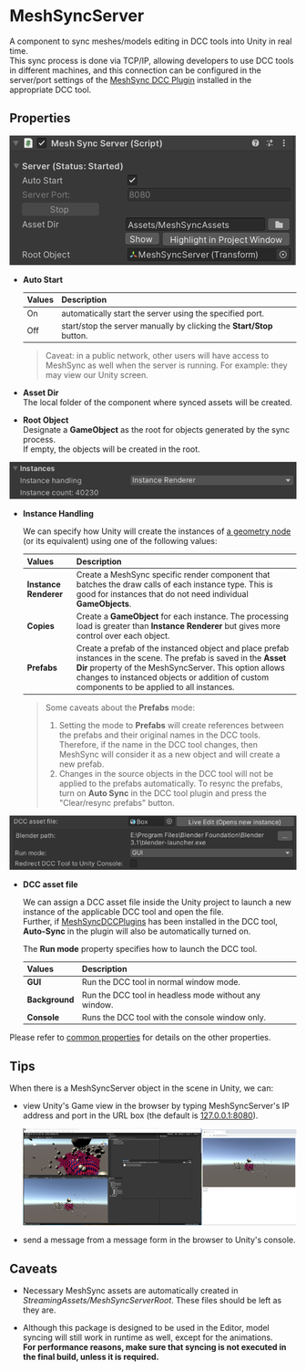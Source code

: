 # MeshSyncServer

A component to sync meshes/models editing in DCC tools into Unity in real time.  
This sync process is done via TCP/IP, allowing developers to use DCC tools in different machines, and 
this connection can be configured in the server/port settings of 
the [MeshSync DCC Plugin](https://docs.unity3d.com/Packages/com.unity.meshsync.dcc-plugins@latest)
installed in the appropriate DCC tool.

## Properties

![](images/MeshSyncServerProperties.png)

- **Auto Start**  

  |**Values** |**Description** |
  |:---       |:---|
  | On        | automatically start the server using the specified port.|
  | Off       | start/stop the server manually by clicking the **Start/Stop** button.|

  > Caveat: in a public network, other users will have access to MeshSync as well when the server is running. 
  > For example: they may view our Unity screen.

- **Asset Dir**  
  The local folder of the component where synced assets will be created. 

- **Root Object**  
  Designate a **GameObject** as the root for objects generated by the sync process.  
  If empty, the objects will be created in the root. 

![](images/MeshSyncInstanceProperties.png)

- **Instance Handling**

  We can specify how Unity will create the instances of [a geometry node](GeometryNodes.md) (or its equivalent) using one of the following values: 

  |**Values** |**Description** |
  |:---       |:---|
  | **Instance Renderer** | Create a MeshSync specific render component that batches the draw calls of each instance type. This is good for instances that do not need individual **GameObjects**.|
  | **Copies**            | Create a **GameObject** for each instance. The processing load is greater than **Instance Renderer** but gives more control over each object.|
  | **Prefabs**           | Create a prefab of the instanced object and place prefab instances in the scene. The prefab is saved in the **Asset Dir** property of the MeshSyncServer. This option allows changes to instanced objects or addition of custom components to be applied to all instances. |

  > Some caveats about the **Prefabs** mode: 
  > 1. Setting the mode to **Prefabs** will create references between the prefabs and their original names in the DCC tools.
  >    Therefore, if the name in the DCC tool changes, then MeshSync will consider it as a new object and will create a new prefab.
  > 2. Changes in the source objects in the DCC tool will not be applied to the prefabs automatically. 
  >    To resync the prefabs, turn on **Auto Sync** in the DCC tool plugin and press the "Clear/resync prefabs" button.
  
  

![](images/MeshSyncDCCAssetProperties.png)

- **DCC asset file**

  We can assign a DCC asset file inside the Unity project to launch a new instance of the applicable DCC tool and 
  open the file.   
  Further, if [MeshSyncDCCPlugins](https://docs.unity3d.com/Packages/com.unity.meshsync.dcc-plugins@latest) has been installed in the DCC tool,
  **Auto-Sync** in the plugin will also be automatically turned on.  
  
     
  The **Run mode** property specifies how to launch the DCC tool.

  |**Values** |**Description** |
  |:---       |:---|
  | **GUI**          | Run the DCC tool in normal window mode.|
  | **Background**   | Run the DCC tool in headless mode without any window.|
  | **Console**      | Runs the DCC tool with the console window only. |
  

Please refer to [common properties](CommonMeshSyncProperties.md) for details on the other properties.

## Tips

When there is a MeshSyncServer object in the scene in Unity, we can:

- view Unity's Game view in the browser by typing MeshSyncServer's IP address and port in the URL box
  (the default is [127.0.0.1:8080](http://127.0.0.1:8080)).  

  ![GameViewInBrowser](images/GameViewInBrowser.png)

- send a message from a message form in the browser to Unity's console.

## Caveats

- Necessary MeshSync assets are automatically created in *StreamingAssets/MeshSyncServerRoot*.
  These files should be left as they are.

- Although this package is designed to be used in the Editor, model syncing will still work in runtime as well, 
  except for the animations.  
  **For performance reasons, make sure that syncing is not executed in the final build, unless it is required.**


